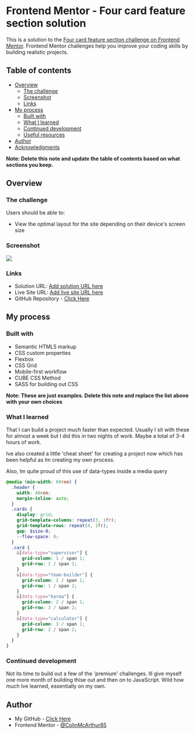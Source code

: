 # Frontend Mentor - Four card feature section solution

This is a solution to the [Four card feature section challenge on Frontend Mentor](https://www.frontendmentor.io/challenges/four-card-feature-section-weK1eFYK). Frontend Mentor challenges help you improve your coding skills by building realistic projects.

## Table of contents

- [Overview](#overview)
  - [The challenge](#the-challenge)
  - [Screenshot](#screenshot)
  - [Links](#links)
- [My process](#my-process)
  - [Built with](#built-with)
  - [What I learned](#what-i-learned)
  - [Continued development](#continued-development)
  - [Useful resources](#useful-resources)
- [Author](#author)
- [Acknowledgments](#acknowledgments)

**Note: Delete this note and update the table of contents based on what sections you keep.**

## Overview

### The challenge

Users should be able to:

- View the optimal layout for the site depending on their device's screen size

### Screenshot

![](/images/Four%20Card%20Feature%20SCreesnhot.png)

### Links

- Solution URL: [Add solution URL here](https://your-solution-url.com)
- Live Site URL: [Add live site URL here](https://your-live-site-url.com)
- GitHub Repository - [Click Here](https://github.com/ColinMcArthur85/four-card-feature)

## My process

### Built with

- Semantic HTML5 markup
- CSS custom properties
- Flexbox
- CSS Grid
- Mobile-first workflow
- CUBE CSS Method
- SASS for building out CSS

**Note: These are just examples. Delete this note and replace the list above with your own choices**

### What I learned

That I can build a project much faster than expected. Usually I sit with these for almost a week but I did this in two nights of work. Maybe a total of 3-4 hours of work.

Ive also created a little 'cheat sheet' for creating a project now which has been helpful as Im creating my own process.

Also, Im quite proud of this use of data-types inside a media query

```scss
@media (min-width: 60rem) {
  .header {
    width: 40rem;
    margin-inline: auto;
  }
  .cards {
    display: grid;
    grid-template-columns: repeat(3, 1fr);
    grid-template-rows: repeat(4, 1fr);
    gap: $size-8;
    --flow-space: 0;
  }
  .card {
    &[data-type="supervisor"] {
      grid-column: 1 / span 1;
      grid-row: 2 / span 2;
    }
    &[data-type="team-builder"] {
      grid-column: 2 / span 1;
      grid-row: 1 / span 2;
    }
    &[data-type="karma"] {
      grid-column: 2 / span 1;
      grid-row: 3 / span 2;
    }
    &[data-type="calculator"] {
      grid-column: 3 / span 1;
      grid-row: 2 / span 2;
    }
  }
}
```

### Continued development

Not its time to build out a few of the 'premium' challenges. Ill give myself one more month of building thise out and then on to JavaScript. Wild how much Ive learned, essentially on my own.

## Author

- My GitHub - [Click Here](https://github.com/ColinMcArthur85)
- Frontend Mentor - [@ColinMcArthur85](https://www.frontendmentor.io/profile/ColinMcArthur85)
